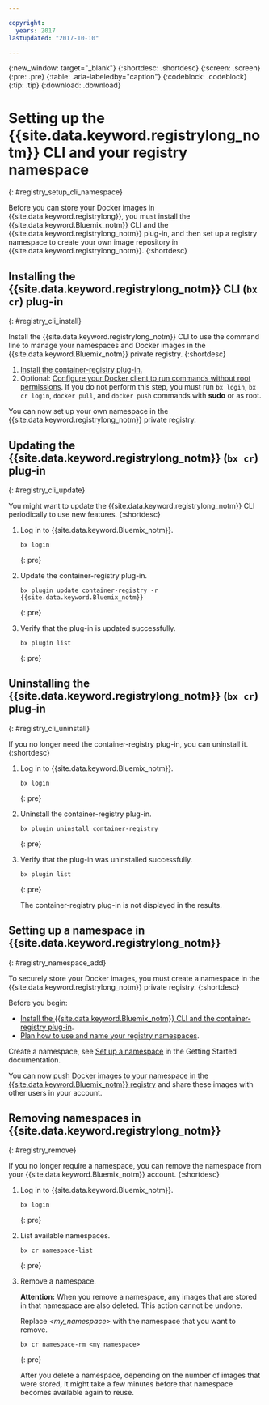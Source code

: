 ```yaml
---

copyright:
  years: 2017
lastupdated: "2017-10-10"

---
```


{:new_window: target="_blank"}
{:shortdesc: .shortdesc}
{:screen: .screen}
{:pre: .pre}
{:table: .aria-labeledby="caption"}
{:codeblock: .codeblock}
{:tip: .tip} 
{:download: .download}


# Setting up the {{site.data.keyword.registrylong_notm}} CLI and your registry namespace
{: #registry_setup_cli_namespace}

Before you can store your Docker images in {{site.data.keyword.registrylong}}, you must install the {{site.data.keyword.Bluemix_notm}} CLI and the {{site.data.keyword.registrylong_notm}} plug-in, and then set up a registry namespace to create your own image repository in {{site.data.keyword.registrylong_notm}}.
{:shortdesc}


## Installing the {{site.data.keyword.registrylong_notm}} CLI (`bx cr`) plug-in
{: #registry_cli_install}

Install the {{site.data.keyword.registrylong_notm}} CLI to use the command line to manage your namespaces and Docker images in the {{site.data.keyword.Bluemix_notm}} private registry.
{:shortdesc}

1.  [Install the container-registry plug-in.](index.html#registry_cli_install)
2.  Optional: [Configure your Docker client to run commands without root permissions](https://docs.docker.com/engine/installation/linux/linux-postinstall). If you do not perform this step, you must run `bx login`, `bx cr login`, `docker pull`, and `docker push` commands with **sudo** or as root.

You can now set up your own namespace in the {{site.data.keyword.registrylong_notm}} private registry.

## Updating the {{site.data.keyword.registrylong_notm}} (`bx cr`) plug-in
{: #registry_cli_update}

You might want to update the {{site.data.keyword.registrylong_notm}} CLI periodically to use new features.
{:shortdesc}

1.  Log in to {{site.data.keyword.Bluemix_notm}}.

    ```
    bx login
    ```
    {: pre}

2.  Update the container-registry plug-in.

    ```
    bx plugin update container-registry -r {{site.data.keyword.Bluemix_notm}}
    ```
    {: pre}

3.  Verify that the plug-in is updated successfully.

    ```
    bx plugin list
    ```
     {: pre}


## Uninstalling the {{site.data.keyword.registrylong_notm}} (`bx cr`) plug-in
{: #registry_cli_uninstall}

If you no longer need the container-registry plug-in, you can uninstall it.
{:shortdesc}

1.  Log in to {{site.data.keyword.Bluemix_notm}}.

    ```
    bx login
    ```
    {: pre}

2.  Uninstall the container-registry plug-in.

    ```
    bx plugin uninstall container-registry
    ```
    {: pre}

3.  Verify that the plug-in was uninstalled successfully.

    ```
    bx plugin list
    ```
    {: pre}

    The container-registry plug-in is not displayed in the results.


## Setting up a namespace in {{site.data.keyword.registrylong_notm}}
{: #registry_namespace_add}

To securely store your Docker images, you must create a namespace in the {{site.data.keyword.registrylong_notm}} private registry.
{:shortdesc}

Before you begin:

-   [Install the {{site.data.keyword.Bluemix_notm}} CLI and the container-registry plug-in](#registry_cli_install).
-   [Plan how to use and name your registry namespaces](registry_overview.html#registry_namespaces).

Create a namespace, see [Set up a namespace](index.html#registry_namespace_add) in the Getting Started documentation.

You can now [push Docker images to your namespace in the {{site.data.keyword.Bluemix_notm}} registry](registry_images_.html#registry_images_pushing) and share these images with other users in your account.

## Removing namespaces in {{site.data.keyword.registrylong_notm}}
{: #registry_remove}

If you no longer require a namespace, you can remove the namespace from your {{site.data.keyword.Bluemix_notm}} account.
{:shortdesc}

1.  Log in to {{site.data.keyword.Bluemix_notm}}.

    ```
    bx login
    ```
    {: pre}

2.  List available namespaces.

    ```
    bx cr namespace-list
    ```
    {: pre}

3.  Remove a namespace. 

    **Attention:** When you remove a namespace, any images that are stored in that namespace are also deleted. This action cannot be undone.
    
    Replace _&lt;my_namespace&gt;_ with the namespace that you want to remove.

    ```
    bx cr namespace-rm <my_namespace>
    ```
    {: pre}

    After you delete a namespace, depending on the number of images that were stored, it might take a few minutes before that namespace becomes available again to reuse.
